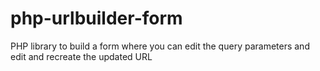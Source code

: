 php-urlbuilder-form
===================

PHP library to build a form where you can edit the query parameters and edit and recreate the updated URL
